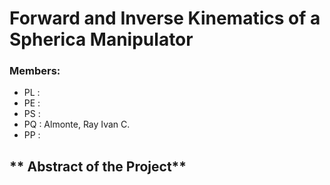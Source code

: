 # Forward and Inverse Kinematics of a Spherica Manipulator
### Members:
- PL :
- PE :
- PS :
- PQ : Almonte, Ray Ivan C.
- PP :

## ** Abstract of the Project**
